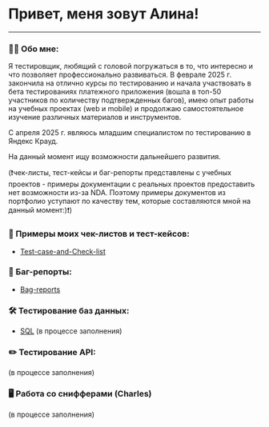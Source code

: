 # Привет, меня зовут Алина!

---

### 👨‍💻 Обо мне:

Я тестировщик, любящий с головой погружаться в то, что интересно и что позволяет профессионально развиваться. 
В феврале 2025 г. закончила на отлично курсы по тестированию и начала участвовать в бета тестированиях платежного приложения (вошла в топ-50 участников по количеству подтвержденных багов), имею опыт работы на учебных проектах (web и mobile) и продолжаю самостоятельное изучение различных материалов и инструментов.

С апреля 2025 г. являюсь младшим специалистом по тестированию в Яндекс Крауд.

На данный момент ищу возможности дальнейшего развития. 

(❗️чек-листы, тест-кейсы и баг-репорты представлены с учебных проектов - примеры документации с реальных проектов предоставить нет возможности из-за NDA. 
Поэтому примеры документов из портфолио уступают по качеству тем, которые составляются мной на данный момент:)❗️)






### 💾 Примеры моих чек-листов и тест-кейсов:
- [Test-case-and-Check-list](https://github.com/Alina-S0/Test-case-and-Check-list.git)


### 📁 Баг-репорты:
- [Bag-reports](https://github.com/Alina-S0/Bag-reports.git)


### 🛠 Тестирование баз данных:
- [SQL](https://github.com/Alina-S0/SQL-.git)
(в процессе заполнения)

### ✏️ Тестирование API:
(в процессе заполнения)

### 🖥 Работа со снифферами (Charles)
(в процессе заполнения)
